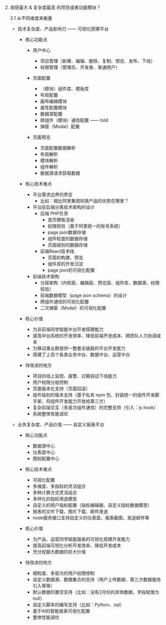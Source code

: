 2. 收获最大 & 复杂度最高 的项目或者功能模块？

    2.1  从不同维度来衡量

    * 技术复杂度、产品影响力 —— 可视化搭建平台
        * 核心功能点
            * 用户中心
                * 项目管理（新建、编辑、删除、复制、预览、发布、下线）
                * 权限管理（管理员、开发者、普通用户）
                
            * 页面配置
                * （模块）组件库、模板库
                * 布局配置
                * 画布编辑模块
                * 属性配置模块
                * 数据源配置
                * 跨组件（模块）通信配置 —— toId
                * 弹窗（Modal）配置

            * 页面预览
                * 页面配置数据解析
                * 布局解析
                * 模块解析
                * 组件解析
                * 数据源请求获取数据
            
        * 核心技术难点
            * 平台需求边界的界定
                * 比如：相比阿里集团同类产品的优势在哪里？
            * 平台前后端分离技术架构的设计
                * 后端 PHP负责
                    * 首页模板渲染
                    * 权限校验（基于阿里统一的账号系统）
                    * page json数据存储
                    * 组件粒度的数据存储
                    * 页面级别的数据存储
                * 前端React技术栈
                    * 页面的构建、预览
                    * 组件库的开发沉淀
                    * page json的可视化配置
            * 前端技术架构
                * 分层架构（内核层、编辑层、预览层、组件库、数据源、权限校验）
                * 前端数据模型（page json schema）的设计
                * 跨组件通信的可视化配置
                * 二次弹窗（Modal）的可视化配置
                
        * 核心价值
            * 为非前端同学赋能中台开发搭建能力
            * 提高中台系统的开发效率，降低前端开发成本、跨团队人力协调成本
            * 为移动事业群提供一整套全链路的平台开发能力
            * 搭建了上百个各类业务中台、数据中台、运营中台
        * 待改进的地方
            * 项目的线上监控、报警、过期自动下线能力
            * 用户权限分层控制
            * 页面版本化支持（页面回滚）
            * 组件级别的版本支持（基于私有 npm 包、封装统一的组件开发脚手架、将组件开发能力开放给第三方）
            * 复杂前端交互（多层次组件通信）的完整支持（引入：js  hook）
            * 系统整体性能调优
        
    * 业务复杂度、产品价值 —— 自定义报表平台
        * 核心功能点
            * 数据源中心
            * 仪表盘中心
            * 图标配置中心

        * 核心技术难点
            * 可视化配置
            * 多维度、多指标的灵活组合
            * 多种计算方式灵活组合
            * 多样化的指标筛选模型
            * 自定义的用户指标配置（指标编辑器、自定义指标数据模型）
            * 报表的文件下载、图片下载、邮件发送
            * node服务接口支持自定义的仪表盘、报表截图，发送邮件等

        * 核心价值
            * 为产品、运营同学赋能报表的可视化搭建开发能力
            * 提高前端可视化分析开发效率、降低开发成本
            * 充分挖掘大数据的巨大价值

        * 待改进的地方
            * 细粒度、多层次的用户权限控制
            * 自定义数据源、数据集合的支持（用户上传数据、第三方数据服务引入等等）
            * 默认数据的置空支持（比如：没有2月份的具体数据，字段赋值为 null）
            * 自定义脚本的编写支持（比如：Python、sql）
            * 基于AI的智能报表可视化配置
            * 整体性能调优